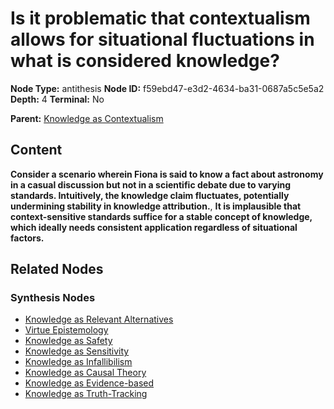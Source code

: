# Is it problematic that contextualism allows for situational fluctuations in what is considered knowledge?

**Node Type:** antithesis
**Node ID:** f59ebd47-e3d2-4634-ba31-0687a5c5e5a2
**Depth:** 4
**Terminal:** No

**Parent:** [Knowledge as Contextualism](knowledge-as-contextualism-synthesis-cf11ae76-35a6-438f-8483-038b1b56edaf.md)

## Content

**Consider a scenario wherein Fiona is said to know a fact about astronomy in a casual discussion but not in a scientific debate due to varying standards. Intuitively, the knowledge claim fluctuates, potentially undermining stability in knowledge attribution.**, **It is implausible that context-sensitive standards suffice for a stable concept of knowledge, which ideally needs consistent application regardless of situational factors.**

## Related Nodes

### Synthesis Nodes

- [Knowledge as Relevant Alternatives](knowledge-as-relevant-alternatives-synthesis-7ad3b9b2-95be-49cf-bde8-412927783c7f.md)
- [Virtue Epistemology](virtue-epistemology-synthesis-1e59805a-8cf9-4b07-bd2d-f3cd23cabbd9.md)
- [Knowledge as Safety](knowledge-as-safety-synthesis-4d3586e8-bc5b-47da-9323-3a3cb6ab8f42.md)
- [Knowledge as Sensitivity](knowledge-as-sensitivity-synthesis-2cabef2f-e7d6-4f14-9eb2-20cc501caa2a.md)
- [Knowledge as Infallibilism](knowledge-as-infallibilism-synthesis-86430b49-0c84-45aa-873f-47cb48e1ab1d.md)
- [Knowledge as Causal Theory](knowledge-as-causal-theory-synthesis-614c5bd8-f09c-4a75-b2df-6dac57118db1.md)
- [Knowledge as Evidence-based](knowledge-as-evidence-based-synthesis-c0ed9edd-5c0e-464f-807a-8fa0ed86060f.md)
- [Knowledge as Truth-Tracking](knowledge-as-truth-tracking-synthesis-5352d07f-4ad2-433a-ab9c-354b89f609f1.md)
